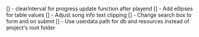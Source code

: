 [] - clearInterval for progress update function after playend
[] - Add ellipses for table values
[] - Adjust song info text clipping
[] - Change search box to form and on submit
[] - Use userdata path for db and resources instead of project's root folder